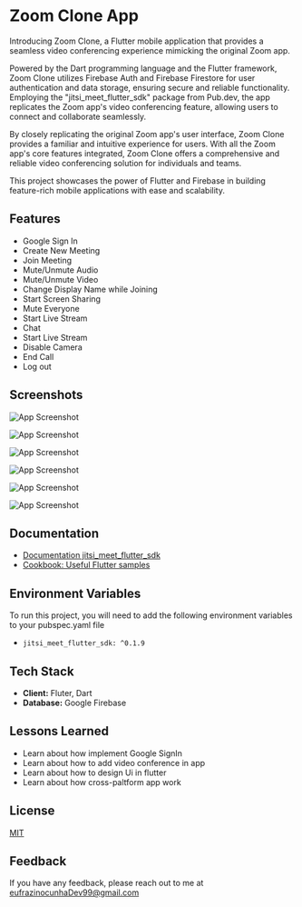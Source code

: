 # Zoom Clone App 

Introducing Zoom Clone, a Flutter mobile application that provides a seamless video conferencing experience mimicking the original Zoom app.

Powered by the Dart programming language and the Flutter framework, Zoom Clone utilizes Firebase Auth and Firebase Firestore for user authentication and data storage, ensuring secure and reliable functionality. Employing the "jitsi_meet_flutter_sdk" package from Pub.dev, the app replicates the Zoom app's video conferencing feature, allowing users to connect and collaborate seamlessly.

By closely replicating the original Zoom app's user interface, Zoom Clone provides a familiar and intuitive experience for users. With all the Zoom app's core features integrated, Zoom Clone offers a comprehensive and reliable video conferencing solution for individuals and teams.

This project showcases the power of Flutter and Firebase in building feature-rich mobile applications with ease and scalability.



## Features
* Google Sign In
* Create New Meeting
* Join Meeting
* Mute/Unmute Audio
* Mute/Unmute Video
* Change Display Name while Joining
* Start Screen Sharing
* Mute Everyone
* Start Live Stream
* Chat
* Start Live Stream
* Disable Camera
* End Call
* Log out

## Screenshots
![App Screenshot](screenshot/loginScreen.png)

![App Screenshot](screenshot/homeScreen.png)

![App Screenshot](screenshot/createMeetingScreen.png)

![App Screenshot](screenshot/joinMeetingScreen.png)

![App Screenshot](screenshot/meetingHistoryScreen.png)

![App Screenshot](screenshot/logoutScreen.png)

## Documentation

- [Documentation jitsi_meet_flutter_sdk](https://pub.dev/packages/jitsi_meet_flutter_sdk)
- [Cookbook: Useful Flutter samples](https://flutter.dev/docs/cookbook)

## Environment Variables
To run this project, you will need to add the following environment variables to your pubspec.yaml file

* `jitsi_meet_flutter_sdk: ^0.1.9`

## Tech Stack

* **Client:** Fluter, Dart
* **Database:** Google Firebase

## Lessons Learned
* Learn about how implement Google SignIn
* Learn about how to add video conference in app
* Learn about how to design Ui in flutter
* Learn about how cross-paltform app work

## License

[MIT](https://choosealicense.com/licenses/mit/)


## Feedback

If you have any feedback, please reach out to me at eufrazinocunhaDev99@gmail.com
